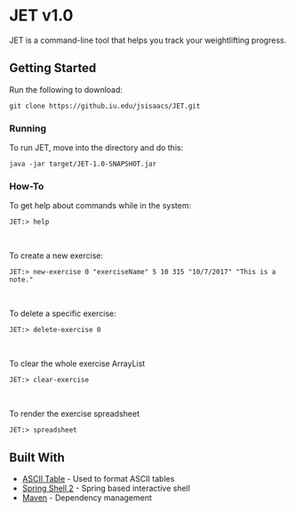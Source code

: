 # JET v1.0

JET is a command-line tool that helps you track your weightlifting progress.

## Getting Started

Run the following to download:

```
git clone https://github.iu.edu/jsisaacs/JET.git
```

### Running

To run JET, move into the directory and do this:

```
java -jar target/JET-1.0-SNAPSHOT.jar
```

### How-To

To get help about commands while in the system:
```
JET:> help
```
&nbsp;

To create a new exercise:
```
JET:> new-exercise 0 "exerciseName" 5 10 315 "10/7/2017" "This is a note."
```
&nbsp;

To delete a specific exercise:
```
JET:> delete-exercise 0
```
&nbsp;

To clear the whole exercise ArrayList
```
JET:> clear-exercise 
```
&nbsp;

To render the exercise spreadsheet
```
JET:> spreadsheet
```

## Built With

* [ASCII Table](https://github.com/vdmeer/asciitable) - Used to format ASCII tables
* [Spring Shell 2](https://github.com/spring-projects/spring-shell) - Spring based interactive shell
* [Maven](https://maven.apache.org) - Dependency management

